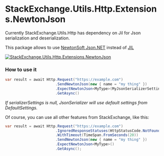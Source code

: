 # StackExchange.Utils.Http.Extensions.NewtonJson

Currently StackExchange.Utils.Http has dependency on Jil for Json serialization and deserialization.

This package allows to use [NewtonSoft Json.NET](https://www.newtonsoft.com/json) instead of [JIL](https://github.com/kevin-montrose/Jil)

[![StackExchange.Utils.Http.Extensions.NewtonJson](https://img.shields.io/badge/nuget-v0.0.4-green)](https://www.nuget.org/packages/StackExchange.Utils.Http.Extensions.NewtonJson/0.0.4)

### How to use it

```c#
var result = await Http.Request("https://example.com")  
                       .SendNewtonJson(new { name = "my thing" })
                       .ExpectNewtonJson<MyType>(MyJsonSerializerSettings)
                       .GetAsync()
```

*If serializerSettings is null, JsonSerializer will use default settings from DefaultSettings.*

Of course, you can use all other features from StackExchange, like this:
```c#
var result = await Http.Request("https://example.com")
                       .IgnoredResponseStatuses(HttpStatusCode.NotFound)
                       .WithTimeout(TimeSpan.FromSeconds(20))
                       .SendNewtonJson(new { name = "my thing" })
                       .ExpectNewtonJson<MyType>()
                       .GetAsync();
```